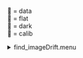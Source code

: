 &#x1F4D7;  = data  
&#x1F4D8;  = flat  
&#x1F4D9;  = dark  
&#x1F4D5;  = calib<details><summary>find_imageDrift.menu</summary><blockquote><pre><details><summary>find_imageDrift.cbk</summary><blockquote><pre><details><summary>ND_IN.rcp</summary><blockquote><pre>nd	in

Integration:0.00 minutes.  Hardware:0.00 minutes. total:0.00 minutes  </pre></blockquote></details><details><summary>1083_imageDrift.rcp</summary><blockquote><pre>shut	out
o1	62.75
data	tcam	both	1083.00	4
o1	60
data	tcam	both	1083.00	4
o1	55
data	tcam	both	1083.00	4
o1	50
data	tcam	both	1083.00	4
o1	45
data	tcam	both	1083.00	4
o1	40
data	tcam	both	1083.00	4
o1	35
data	tcam	both	1083.00	4
o1	30
data	tcam	both	1083.00	4
o1	25
data	tcam	both	1083.00	4
o1	20
data	tcam	both	1083.00	4
o1	15
data	tcam	both	1083.00	4
o1	10
data	tcam	both	1083.00	4
o1	5
data	tcam	both	1083.00	4
o1	0
shut	in

Integration:0.39 minutes.  Hardware:0.00 minutes. total:0.39 minutes  </pre></blockquote></details><details><summary>&#x1F4D9; [ND_OUT.rcp](tuningplots/ND_OUT.rcp.png)</summary><blockquote><pre>nd	out

Integration:0.00 minutes.  Hardware:0.00 minutes. total:0.00 minutes  </pre></blockquote></details>
Integration:0.39 minutes.  Hardware:0.00 minutes. total:0.39 minutes  </pre></blockquote></details></pre></blockquote></details>